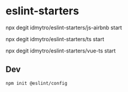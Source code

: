 # eslint-starters

npx degit idmytro/eslint-starters/js-airbnb start

npx degit idmytro/eslint-starters/ts start

npx degit idmytro/eslint-starters/vue-ts start


## Dev

```
npm init @eslint/config
```

